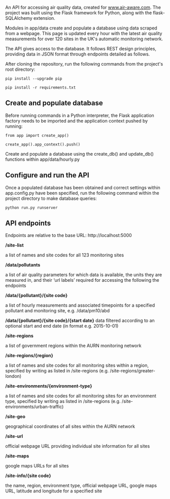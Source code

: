 An API for accessing air quality data, created for www.air-aware.com. The project was built using the Flask framework for Python, along with the flask-SQLAlchemy extension. 

Modules in app/data create and populate a database using data scraped from a webpage. This page is updated every hour with the latest air quality measurements for over 120 sites in the UK's automatic monitoring network.

The API gives access to the database. It follows REST design principles, providing data in JSON format through endpoints detailed as follows.


      
After cloning the repository, run the following commands from the project's root directory:

    pip install --upgrade pip

    pip install -r requirements.txt
    

Create and populate database
----------------------------
Before running commands in a Python interpreter, the Flask application factory needs to be imported and the application context pushed by running:

    from app import create_app()

    create_app().app_context().push()

Create and populate a database using the create_db() and update_db() functions within app/data/hourly.py  


Configure and run the API
--------------------------
Once a populated database has been obtained and correct settings within app.config.py have been specified, run the following command within the project directory to make database queries:

    python run.py runserver


API endpoints
-------------

Endpoints are relative to the base URL: http://localhost:5000


**/site-list**

a list of names and site codes for all 123 monitoring sites 


**/data/pollutants**

a list of air quality parameters for which data is available, the units they are measured in, and their ‘url labels’ required for accessing the following the endpoints

**/data/{pollutant}/{site code}**

a list of hourly measurements and associated timepoints for a specified pollutant and monitoring site, e.g. /data/pm10/abd


**/data/{pollutant}/{site code}/{start date}**
data filtered according to an optional start and end date (in format e.g. 2015-10-01)


**/site-regions**

a list of government regions within the AURN monitoring network


**/site-regions/{region}**

a list of names and site codes for all monitoring sites within a region, specified by writing as listed in /site-regions (e.g. /site-regions/greater-london)


**/site-environments/{environment-type}**

a list of names and site codes for all monitoring sites for an environment type, specified by writing as listed in /site-regions (e.g. /site-environments/urban-traffic)


**/site-geo**

geographical coordinates of all sites within the AURN network


**/site-url**

official webpage URL providing individual site information for all sites


**/site-maps**

google maps URLs for all sites 


**/site-info/{site code}**

the name, region, environment type, official webpage URL, google maps URL, latitude and longitude for a specified site

